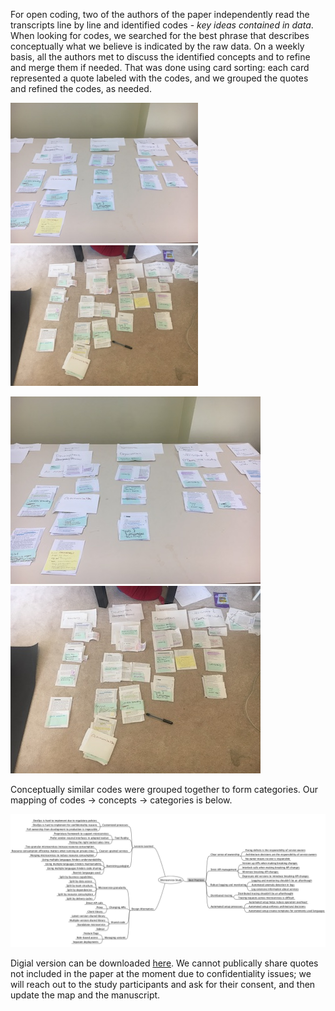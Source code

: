 For open coding, two of the authors of the paper independently read the transcripts line by line and identified codes - _key ideas contained in data_. When looking for codes, we searched for the best phrase that describes conceptually what we believe is indicated by the raw data. On a weekly basis, all the authors met to discuss the identified concepts and to refine and merge them if needed. That was done using card sorting: each card represented a quote labeled with the codes, and we grouped the quotes and refined the codes, as needed. 

<img src="card_sorting_exercise8.jpeg" width="300">  <img src="card_sorting_exercise12.jpeg" width="300"> 

[![](card_sorting_exercise8.jpeg)](card_sorting_exercise8.jpeg)  [![](card_sorting_exercise12.jpeg)](card_sorting_exercise12.jpeg)

Conceptually similar codes were grouped together to form categories. Our mapping of codes -> concepts -> categories is below. 

[![](mindmap.png)](mindmap.png)

Digial version can be downloaded [here](MicroserviceStudy.mm). We cannot publically share quotes not included in the paper at the moment due to confidentiality issues; we will reach out to the study participants and ask for their consent, and then update the map and the manuscript. 
